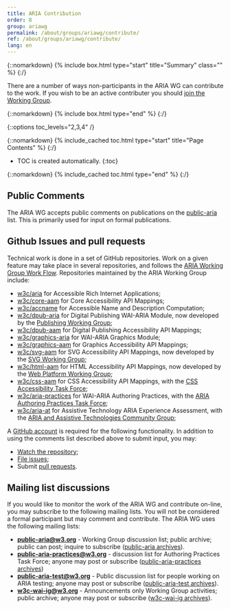 ```yaml
---
title: ARIA Contribution 
order: 8
group: ariawg
permalink: /about/groups/ariawg/contribute/
ref: /about/groups/ariawg/contribute/
lang: en
---
```


{::nomarkdown}
{% include box.html type="start" title="Summary" class="" %}
{:/}

There are a number of ways non-participants in the ARIA WG can contribute to the work. If you wish to be an active contributer you should [join the Working Group](https://www.w3.org/groups/wg/aria/instructions/).

{::nomarkdown}
{% include box.html type="end" %}
{:/}

{::options toc_levels="2,3,4" /}

{::nomarkdown}
{% include_cached toc.html type="start" title="Page Contents" %}
{:/}

-   TOC is created automatically.
{:toc}

{::nomarkdown}
{% include_cached toc.html type="end" %}
{:/}



## Public Comments

The ARIA WG accepts public comments on publications on the [public-aria](http://lists.w3.org/Archives/Public/public-aria/) list. This is primarily used for input on formal publications.

## Github Issues and pull requests

Technical work is done in a set of GitHub repositories. Work on a given feature may take place in several repositories, and follows the [ARIA Working Group Work Flow](https://www.w3.org/WAI/ARIA/workflow). Repositories maintained by the ARIA Working Group include:

- [w3c/aria](https://github.com/w3c/aria/) for Accessible Rich Internet Applications;
- [w3c/core-aam](https://github.com/w3c/core-aam/) for Core Accessibility API Mappings;
- [w3c/accname](https://github.com/w3c/accname/) for Accessible Name and Description Computation;
- [w3c/dpub-aria](https://github.com/w3c/dpub-aria/) for Digital Publishing WAI-ARIA Module, now developed by the [Publishing Working Group](https://www.w3.org/publishing/groups/publ-wg/);
- [w3c/dpub-aam](https://github.com/w3c/dpub-aam/) for Digital Publishing Accessibility API Mappings;
- [w3c/graphics-aria](https://github.com/w3c/graphics-aria/) for WAI-ARIA Graphics Module;
- [w3c/graphics-aam](https://github.com/w3c/graphics-aam/) for Graphics Accessibility API Mappings;
- [w3c/svg-aam](https://github.com/w3c/svg-aam/) for SVG Accessibility API Mappings, now developed by the [SVG Working Group](http://www.w3.org/Graphics/SVG/WG/);
- [w3c/html-aam](https://github.com/w3c/html-aam/) for HTML Accessibility API Mappings, now developed by the [Web Platform Working Group](http://www.w3.org/WebPlatform/WG/);
- [w3c/css-aam](https://github.com/w3c/css-aam/) for CSS Accessibility API Mappings, with the [CSS Accessibility Task Force](https://www.w3.org/WAI/APA/task-forces/css-a11y/);
- [w3c/aria-practices](https://github.com/w3c/aria-practices/) for WAI-ARIA Authoring Practices, with the [ARIA Authoring Practices Task Force](https://www.w3.org/WAI/ARIA/task-forces/practices/);
- [w3c/aria-at](https://github.com/w3c/aria-at/) for Assistive Technology ARIA Experience Assessment, with the [ARIA and Assistive Technologies Community Group](https://www.w3.org/community/aria-at/);

A [GitHub account](http://github.com/) is required for the following functionality. In addition to using the comments list described above to submit input, you may:

- [Watch the repository](https://help.github.com/articles/watching-repositories/);
- [File issues](https://guides.github.com/features/issues/);
- Submit [pull requests](https://help.github.com/articles/using-pull-requests/).

## Mailing list discussions

If you would like to monitor the work of the ARIA WG and contribute on-line, you may subscribe to the following mailing lists. You will not be considered a formal participant but may comment and contribute. The ARIA WG uses the following mailing lists:

- **public-aria@w3.org** - Working Group discussion list; public archive; public can post; inquire to subscribe ([public-aria archives](http://lists.w3.org/Archives/Public/public-aria/)).
- **public-aria-practices@w3.org** - discussion list for Authoring Practices Task Force; anyone may post or subscribe ([public-aria-practices archives](http://lists.w3.org/Archives/Public/public-aria-practices/))
- **public-aria-test@w3.org** - Public discussion list for people working on ARIA testing; anyone may post or subscribe ([public-aria-test archives](http://lists.w3.org/Archives/Public/public-aria-test/)).
- **w3c-wai-ig@w3.org** - Announcements only Working Group activities; public archive; anyone may post or subscribe ([w3c-wai-ig archives](http://lists.w3.org/Archives/Public/w3c-wai-ig/)).
